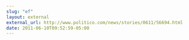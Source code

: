 ```yaml
---
slug: "ef"
layout: external
external_url: http://www.politico.com/news/stories/0611/56694.html
date: 2011-06-10T09:52:59-05:00
---
```

